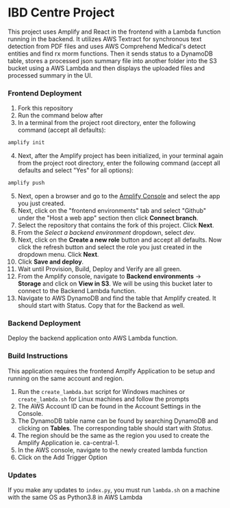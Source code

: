 # IBD Centre Project

This project uses Amplify and React in the frontend with a Lambda function running in the backend. It utilizes AWS Textract for synchronous text detection from PDF files and uses AWS Comprehend Medical's detect entities and find rx morm functions. Then it sends status to a DynamoDB table, stores a processed json summary file into another folder into the S3 bucket using a AWS Lambda and then displays the uploaded files and processed summary in the UI.

### Frontend Deployment


1) Fork this repository
2) Run the command below after 
3) In a terminal from the project root directory, enter the following command (accept all defaults):
```javascript
amplify init
```
4) Next, after the Amplify project has been initialized, in your terminal again from the project root directory, enter the following command (accept all defaults and select "Yes" for all options):
```javascript
amplify push
```
5) Next, open a browser and go to the [Amplify Console](https://aws.amazon.com/amplify/console/) and select the app you just created.
6) Next, click on the "frontend environments" tab and select "Github" under the "Host a web app" section then click **Connect branch**.
7) Select the repository that contains the fork of this project. Click **Next**.
8) From the *Select a backend environment* dropdown, select *dev*.
9) Next, click on the **Create a new role** button and accept all defaults. Now click the refresh button and select the role you just created in the dropdown menu. Click **Next**.
10) Click **Save and deploy**.
11) Wait until Provision, Build, Deploy and Verify are all green.
12) From the Amplify console, navigate to __Backend environments__ -> __Storage__ and click on __View in S3__. We will be using this bucket later to connect to the Backend Lambda function. 
13) Navigate to AWS DynamoDB and find the table that Amplify created. It should start with Status. Copy that for the Backend as well. 

### Backend Deployment

Deploy the backend application onto AWS Lambda function.

### Build Instructions 

This application requires the frontend Amplfy Application to be setup and running on the same account and region. 
1. Run the `create_lambda.bat` script for Windows machines or `create_lambda.sh` for Linux machines and follow the prompts 
2. The AWS Account ID can be found in the Account Settings in the Console. 
3. The DynamoDB table name can be found by searching DynamoDB and clicking on __Tables__. The corresponding table should start with _Status_. 
4. The region should be the same as the region you used to create the Amplify Application ie. ca-central-1. 
3. In the AWS console, navigate to the newly created lambda function
4. Click on the Add Trigger Option 

### Updates
If you make any updates to `index.py`, you must run `lambda.sh` on a machine with the same OS as Python3.8 in AWS Lambda
